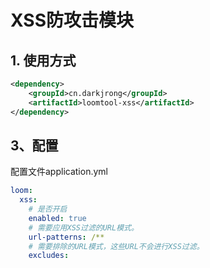 # XSS防攻击模块

## 1. 使用方式

```xml
<dependency>
    <groupId>cn.darkjrong</groupId>
    <artifactId>loomtool-xss</artifactId>
</dependency>
```

## 3、配置
配置文件application.yml

```yaml
loom:
  xss:
    # 是否开启
    enabled: true
    # 需要应用XSS过滤的URL模式。
    url-patterns: /**
    # 需要排除的URL模式，这些URL不会进行XSS过滤。
    excludes:

```



